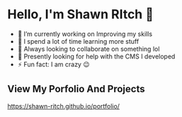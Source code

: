 # Hello, I'm Shawn RItch 👋

- 🔭 I’m currently working on Improving my skills
- 🌱 I spend a lot of time learning more stuff
- 👯 Always looking to collaborate on something lol
- 🤔 Presently looking for help with the CMS I developed
- ⚡ Fun fact: I am crazy 😉

## View My Porfolio And Projects
https://shawn-ritch.github.io/portfolio/

<!--
- 💬 Ask me about ...
- 📫 How to reach me: ...
- 😄 Pronouns: ...
-->
